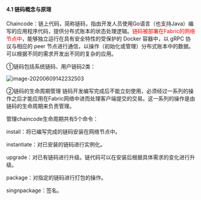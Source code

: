 #### 4.1 链码概念与原理

Chaincode：链上代码，简称链码，指由开发人员使用Go语言（也支持Java）编写的应用程序代码，提供分布式账本的状态处理逻辑。<font color=red>链码被部署在Fabric的网络节点中</font>，能够独立运行在具有安全特性的受保护的 Docker 容器中，以 gRPC 协议与相应的 peer 节点进行通信，以操作（初始化或管理）分布式账本中的数据。可以根据不同的需求开发出不同的复杂的应用。

①链码包括系统链码、用户链码2类：

![image-20200609142232503](https://tva1.sinaimg.cn/large/007S8ZIlly1ggqqu16jl6j31ho0kgdkr.jpg)



②链码的生命周期管理
      链码开发编写完成后不能立刻使用，必须经过一系列的操作之后才能应用在Fabric网络中进而处理客户端提交的交易。这一系列的操作是由链码的生命周期来负责管理。

管理chaincode生命周期共有5个命令：

install：将已编写完成的链码安装在网络节点中。

instantiate：对已安装的链码进行实例化。

upgrade：对已有链码进行升级。链代码可以在安装后根据具体需求的变化进行升级。

package：对指定的链码进行打包的操作。

singnpackage：签名。